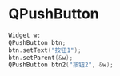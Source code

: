 # QPushButton

```cpp
Widget w;
QPushButton btn;
btn.setText("按钮1");
btn.setParent(&w);
QPushButton btn2("按钮2", &w);
```